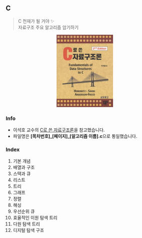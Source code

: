 ## C
> C 천재가 될 거야 ✨  
> 자료구조 주요 알고리즘 암기하기  

<p align='center'><img title="horowitz" alt="data-structure" src="https://github.com/korkeep/C/blob/master/res/image.jpg" width="180"/></p>

### Info
- 이석호 교수의 [C로 쓴 자료구조론](https://book.naver.com/bookdb/book_detail.nhn?bid=4439783)을 참고했습니다.  
- 파일명은 **[목차번호]\_[페이지]\_[알고리즘 이름].c**으로 통일했습니다.  

### Index
1. 기본 개념
2. 배열과 구조
3. 스택과 큐
4. 리스트
5. 트리
6. 그래프
7. 정렬
8. 해싱
9. 우선순위 큐
10. 효율적인 이원 탐색 트리
11. 다원 탐색 트리
12. 디지털 탐색 구조